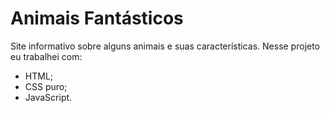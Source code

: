 # Animais Fantásticos

Site informativo sobre alguns animais e suas características.
Nesse projeto eu trabalhei com:
- HTML;
- CSS puro;
- JavaScript.

